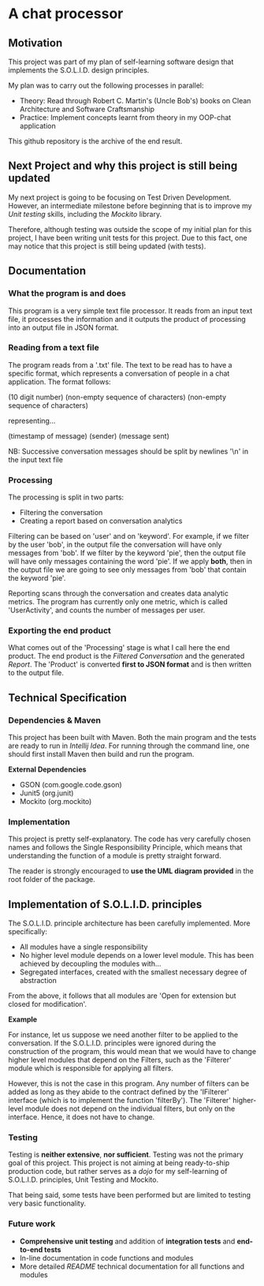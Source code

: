 # A chat processor

## Motivation
This project was part of my plan of self-learning software design that implements the S.O.L.I.D. design principles.

My plan was to carry out the following processes in parallel:
  - Theory: Read through Robert C. Martin's (Uncle Bob's) books on Clean Architecture and Software Craftsmanship
  - Practice: Implement concepts learnt from theory in my OOP-chat application

This github repository is the archive of the end result.

## Next Project and why this project is still being updated
My next project is going to be focusing on Test Driven Development. 
However, an intermediate milestone before beginning that is to improve my *Unit testing* skills, including the *Mockito* library.

Therefore, although testing was outside the scope of my initial plan for this project, I have been writing unit tests for this project.
Due to this fact, one may notice that this project is still being updated (with tests). 

## Documentation
### What the program is and does

This program is a very simple text file processor. 
It reads from an input text file, it processes the information and it outputs the product of processing into an output file in JSON format.

### Reading from a text file ###

The program reads from a '.txt' file. The text to be read has to have a specific format, which represents a conversation of people in a chat application.
The format follows:

(10 digit number) (non-empty sequence of characters) (non-empty sequence of characters)

representing...

(timestamp of message) (sender) (message sent)

NB: Successive conversation messages should be split by newlines '\n' in the input text file

### Processing

The processing is split in two parts:
  - Filtering the conversation
  - Creating a report based on conversation analytics
  
Filtering can be based on 'user' and on 'keyword'. For example, if we filter by the user 'bob', in the output file the conversation will have only messages from 'bob'. If we filter by the keyword 'pie', then the output file will have only messages containing the word 'pie'. If we apply **both**, then in the output file we are going to see only messages from 'bob' that contain the keyword 'pie'.

Reporting scans through the conversation and creates data analytic metrics. The program has currently only one metric, which is called 'UserActivity', and counts the number of messages per user.  

### Exporting the end product

What comes out of the 'Processing' stage is what I call here the end product. The end product is the *Filtered Conversation* and the generated *Report*. The 'Product' is converted **first to JSON format** and is then written to the output file. 

## Technical Specification

### Dependencies & Maven

This project has been built with Maven. Both the main program and the tests are ready to run in *Intellij Idea*. For running through the command line, one should first install Maven then build and run the program.

**External Dependencies**
  - GSON (com.google.code.gson)
  - Junit5 (org.junit)
  - Mockito (org.mockito)

### Implementation

This project is pretty self-explanatory. The code has very carefully chosen names and follows the Single Responsibility Principle, which means that understanding the function of a module is pretty straight forward.

The reader is strongly encouraged to **use the UML diagram provided** in the root folder of the package.

## Implementation of S.O.L.I.D. principles

The S.O.L.I.D. principle architecture has been carefully implemented. More specifically:

  - All modules have a single responsibility
  - No higher level module depends on a lower level module. This has been achieved by decoupling the modules with...
  - Segregated interfaces, created with the smallest necessary degree of abstraction
  
From the above, it follows that all modules are 'Open for extension but closed for modification'. 

**Example**

For instance, let us suppose we need another filter to be applied to the conversation. If the S.O.L.I.D. principles were ignored during the construction of the program, this would mean that we would have to change higher level modules that depend on the Filters, such as the 'Filterer' module which is responsible for applying all filters.

However, this is not the case in this program. Any number of filters can be added as long as they abide to the contract defined by the 'IFilterer' interface (which is to implement the function 'filterBy'). The 'Filterer' higher-level module does not depend on the individual filters, but only on the interface. Hence, it does not have to change.

### Testing

Testing is **neither extensive**, **nor sufficient**. Testing was not the primary goal of this project. This project is not aiming at being ready-to-ship production code, but rather serves as a *dojo* for my self-learning of S.O.L.I.D. principles, Unit Testing and Mockito. 

That being said, some tests have been performed but are limited to testing very basic functionality.

### Future work

  - **Comprehensive unit testing** and addition of **integration tests** and **end-to-end tests**
  - In-line documentation in code functions and modules
  - More detailed *README* technical documentation for all functions and modules
  






